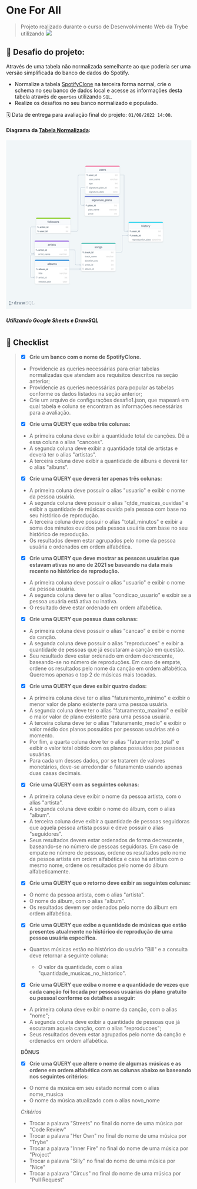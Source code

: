# One For All
> Projeto realizado durante o curso de Desenvolvimento Web da Trybe utilizando <img src="https://img.shields.io/badge/MySQL-005C84??style=for-the-badge&logo=mysql&logoColor=white" />
## :dart: Desafio do projeto: 
Através de uma tabela não normalizada semelhante ao que poderia ser uma versão simplificada do banco de dados do Spotify.
- Normalize a tabela [SpotifyClone](SpotifyClone-Non-NormalizedTable.xlsx) na terceira forma normal, crie o schema no seu banco de dados local e acesse as informações desta tabela através de `queries` utilizando `SQL`.
- Realize os desafios no seu banco normalizado e populado.

🗓 Data de entrega para avaliação final do projeto: `01/08/2022 14:00`.

#### Diagrama da [Tabela Normalizada](data/SpotifyClone-NormalizedTable.xlsx):
![Diagrama](data/drawSQL-export-2022-07-27_23_54.png)
##### Utilizando Google Sheets e DrawSQL
#
## 📝 Checklist
> * [x]  **Crie um banco com o nome de SpotifyClone.**
>   
>   * Providencie as queries necessárias para criar tabelas normalizadas que atendam aos requisitos descritos na seção anterior;
>   * Providencie as queries necessárias para popular as tabelas conforme os dados listados na seção anterior;
>   * Crie um arquivo de configurações desafio1.json, que mapeará em qual tabela e coluna se encontram as informações necessárias para a avaliação.
> * [x]  **Crie uma QUERY que exiba três colunas:**
>   
>   * A primeira coluna deve exibir a quantidade total de canções. Dê a essa coluna o alias "cancoes".
>   * A segunda coluna deve exibir a quantidade total de artistas e deverá ter o alias "artistas".
>   * A terceira coluna deve exibir a quantidade de álbuns e deverá ter o alias "albuns".
> * [x]  **Crie uma QUERY que deverá ter apenas três colunas:**
>   
>   * A primeira coluna deve possuir o alias "usuario" e exibir o nome da pessoa usuária.
>   * A segunda coluna deve possuir o alias "qtde_musicas_ouvidas" e exibir a quantidade de músicas ouvida pela pessoa com base no seu histórico de reprodução.
>   * A terceira coluna deve possuir o alias "total_minutos" e exibir a soma dos minutos ouvidos pela pessoa usuária com base no seu histórico de reprodução.
>   * Os resultados devem estar agrupados pelo nome da pessoa usuária e ordenados em ordem alfabética.
> * [x]  **Crie uma QUERY que deve mostrar as pessoas usuárias que estavam ativas no ano de 2021 se baseando na data mais recente no histórico de reprodução.**
>   
>   * A primeira coluna deve possuir o alias "usuario" e exibir o nome da pessoa usuária.
>   * A segunda coluna deve ter o alias "condicao_usuario" e exibir se a pessoa usuária está ativa ou inativa.
>   * O resultado deve estar ordenado em ordem alfabética.
> * [x]  **Crie uma QUERY que possua duas colunas:**
>   
>   * A primeira coluna deve possuir o alias "cancao" e exibir o nome da canção.
>   * A segunda coluna deve possuir o alias "reproducoes" e exibir a quantidade de pessoas que já escutaram a canção em questão.
>   * Seu resultado deve estar ordenado em ordem decrescente, baseando-se no número de reproduções. Em caso de empate, ordene os resultados pelo nome da canção em ordem alfabética. Queremos apenas o top 2 de músicas mais tocadas.
> * [x]  **Crie uma QUERY que deve exibir quatro dados:**
>   
>   * A primeira coluna deve ter o alias "faturamento_minimo" e exibir o menor valor de plano existente para uma pessoa usuária.
>   * A segunda coluna deve ter o alias "faturamento_maximo" e exibir o maior valor de plano existente para uma pessoa usuária.
>   * A terceira coluna deve ter o alias "faturamento_medio" e exibir o valor médio dos planos possuídos por pessoas usuárias até o momento.
>   * Por fim, a quarta coluna deve ter o alias "faturamento_total" e exibir o valor total obtido com os planos possuídos por pessoas usuárias.
>   * Para cada um desses dados, por se tratarem de valores monetários, deve-se arredondar o faturamento usando apenas duas casas decimais.
> * [x]  **Crie uma QUERY com as seguintes colunas:**
>   
>   * A primeira coluna deve exibir o nome da pessoa artista, com o alias "artista".
>   * A segunda coluna deve exibir o nome do álbum, com o alias "album".
>   * A terceira coluna deve exibir a quantidade de pessoas seguidoras que aquela pessoa artista possui e deve possuir o alias "seguidores".
>   * Seus resultados devem estar ordenados de forma decrescente, baseando-se no número de pessoas seguidoras. Em caso de empate no número de pessoas, ordene os resultados pelo nome da pessoa artista em ordem alfabética e caso há artistas com o mesmo nome, ordene os resultados pelo nome do álbum alfabeticamente.
> * [x]  **Crie uma QUERY que o retorno deve exibir as seguintes colunas:**
>   
>   * O nome da pessoa artista, com o alias "artista".
>   * O nome do álbum, com o alias "album".
>   * Os resultados devem ser ordenados pelo nome do álbum em ordem alfabética.
> * [x]  **Crie uma QUERY que exibe a quantidade de músicas que estão presentes atualmente no histórico de reprodução de uma pessoa usuária específica.**
>   
>   * Quantas músicas estão no histórico do usuário "Bill" e a consulta deve retornar a seguinte coluna:
>     
>     * O valor da quantidade, com o alias "quantidade_musicas_no_historico".
> * [x]  **Crie uma QUERY que exiba o nome e a quantidade de vezes que cada canção foi tocada por pessoas usuárias do plano gratuito ou pessoal conforme os detalhes a seguir:**
>   
>   * A primeira coluna deve exibir o nome da canção, com o alias "nome";
>   * A segunda coluna deve exibir a quantidade de pessoas que já escutaram aquela canção, com o alias "reproducoes";
>   * Seus resultados devem estar agrupados pelo nome da canção e ordenados em ordem alfabética.
> 
> **BÔNUS**
> 
> * [x]  **Crie uma QUERY que altere o nome de algumas músicas e as ordene em ordem alfabética com as colunas abaixo se baseando nos seguintes critérios:**
>   
>   * O nome da música em seu estado normal com o alias nome_musica
>   * O nome da música atualizado com o alias novo_nome
> 
> _Critérios_
> 
> * Trocar a palavra "Streets" no final do nome de uma música por "Code Review"
> * Trocar a palavra "Her Own" no final do nome de uma música por "Trybe"
> * Trocar a palavra "Inner Fire" no final do nome de uma música por "Project"
> * Trocar a palavra "Silly" no final do nome de uma música por "Nice"
> * Trocar a palavra "Circus" no final do nome de uma música por "Pull Request"
